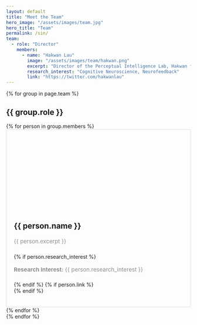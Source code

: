 ```yaml
---
layout: default
title: "Meet the Team"
hero_image: "/assets/images/team.jpg"
hero_title: "Team"
permalink: /sin/
team:
  - role: "Director"
    members:
      - name: "Hakwan Lau"
        image: "/assets/images/team/hakwan.png"
        excerpt: "Director of the Perceptual Intelligence Lab, Hakwan focuses on cognitive neuroscience, neurofeedback, and perceptual studies."
        research_interest: "Cognitive Neuroscience, Neurofeedback"
        link: "https://twitter.com/hakwanlau"
---
```

<!-- Iterate over team roles and members -->
{% for group in page.team %}
<section class="team-section">
    <div class="section-title">
        <h2><span>{{ group.role }}</span></h2>
    </div>
    <div class="row justify-content-center">
        {% for person in group.members %}
        <div class="col-md-6 col-lg-4 mb-30px">
            <div class="listfeaturedtag h-100 d-flex flex-column" style="border: 1px solid rgba(0, 0, 0, 0.125); border-radius: 0.25rem; padding: 20px;">
                <!-- Image Section -->
                <div class="featured-box-img-cover" style="background-image: url('{{ person.image }}'); background-size: cover; background-position: center; aspect-ratio: 3 / 4; border-radius: 0.25rem; height: 200px; width: 100%;">
                </div>
                <!-- Content Section -->
                <div class="card-body text-left" style="padding: 15px 0;">
                    <h2 class="card-title" style="font-size: 1.3rem; font-weight: 700; line-height: 1.25; margin-top: 15px;">
                        {{ person.name }}
                    </h2>
                    <h4 class="card-text" style="color: rgba(0, 0, 0, .44); font-size: 0.95rem; line-height: 1.6; font-weight: 400; margin-top: 15px;">
                        {{ person.excerpt }}
                    </h4>
                    {% if person.research_interest %}
                    <h4 class="card-text" style="color: rgba(0, 0, 0, .44); font-size: 0.95rem; line-height: 1.6; font-weight: 400; margin-top: 15px;">
                        <strong>Research Interest:</strong> {{ person.research_interest }}
                    </h4>
                    {% endif %}
                    {% if person.link %}
                    <div class="mt-3">
                        <a href="{{ person.link }}" target="_blank">
                            <i class="fab fa-twitter"></i>
                        </a>
                    </div>
                    {% endif %}
                </div>
            </div>
        </div>
        {% endfor %}
    </div>
</section>
{% endfor %}